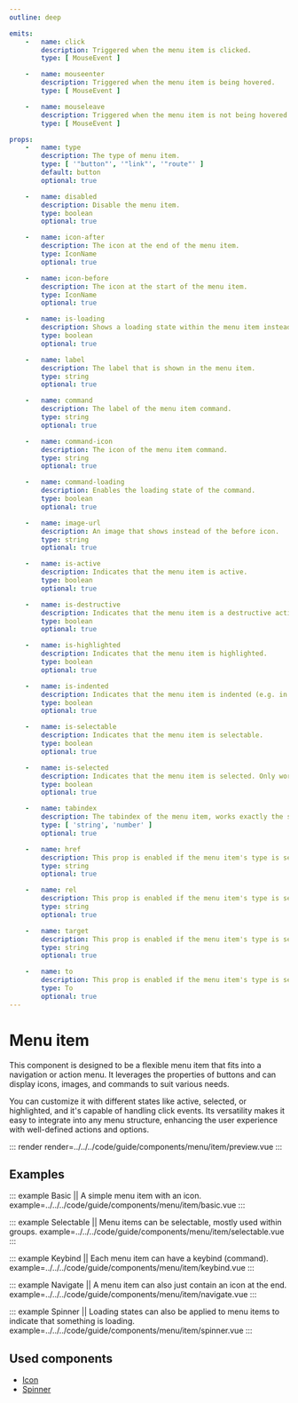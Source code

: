 ```yaml
---
outline: deep

emits:
    -   name: click
        description: Triggered when the menu item is clicked.
        type: [ MouseEvent ]

    -   name: mouseenter
        description: Triggered when the menu item is being hovered.
        type: [ MouseEvent ]

    -   name: mouseleave
        description: Triggered when the menu item is not being hovered anymore.
        type: [ MouseEvent ]

props:
    -   name: type
        description: The type of menu item.
        type: [ '"button"', '"link"', '"route"' ]
        default: button
        optional: true

    -   name: disabled
        description: Disable the menu item.
        type: boolean
        optional: true

    -   name: icon-after
        description: The icon at the end of the menu item.
        type: IconName
        optional: true

    -   name: icon-before
        description: The icon at the start of the menu item.
        type: IconName
        optional: true

    -   name: is-loading
        description: Shows a loading state within the menu item instead of the icon at the start.
        type: boolean
        optional: true

    -   name: label
        description: The label that is shown in the menu item.
        type: string
        optional: true

    -   name: command
        description: The label of the menu item command.
        type: string
        optional: true

    -   name: command-icon
        description: The icon of the menu item command.
        type: string
        optional: true

    -   name: command-loading
        description: Enables the loading state of the command.
        type: boolean
        optional: true

    -   name: image-url
        description: An image that shows instead of the before icon.
        type: string
        optional: true

    -   name: is-active
        description: Indicates that the menu item is active.
        type: boolean
        optional: true

    -   name: is-destructive
        description: Indicates that the menu item is a destructive action.
        type: boolean
        optional: true

    -   name: is-highlighted
        description: Indicates that the menu item is highlighted.
        type: boolean
        optional: true

    -   name: is-indented
        description: Indicates that the menu item is indented (e.g. in a sub-menu structure).
        type: boolean
        optional: true

    -   name: is-selectable
        description: Indicates that the menu item is selectable.
        type: boolean
        optional: true

    -   name: is-selected
        description: Indicates that the menu item is selected. Only works if is-selectable is also enabled.
        type: boolean
        optional: true

    -   name: tabindex
        description: The tabindex of the menu item, works exactly the same as html.
        type: [ 'string', 'number' ]
        optional: true

    -   name: href
        description: This prop is enabled if the menu item's type is set to link. It's the same as the <a> HTML element.
        type: string
        optional: true

    -   name: rel
        description: This prop is enabled if the menu item's type is set to link. It's the same as the <a> HTML element.
        type: string
        optional: true

    -   name: target
        description: This prop is enabled if the menu item's type is set to link. It's the same as the <a> HTML element.
        type: string
        optional: true

    -   name: to
        description: This prop is enabled if the menu item's type is set to route. This integrates with Vue Router.
        type: To
        optional: true
---
```


# Menu item

This component is designed to be a flexible menu item that fits into a navigation or action menu. It leverages the properties of buttons and can display icons, images, and commands to suit various needs.

You can customize it with different states like active, selected, or highlighted, and it's capable of handling click events. Its versatility makes it easy to integrate into any menu structure, enhancing the user experience with well-defined actions and options.

::: render
render=../../../code/guide/components/menu/item/preview.vue
:::

<FrontmatterDocs/>

## Examples

::: example Basic || A simple menu item with an icon.
example=../../../code/guide/components/menu/item/basic.vue
:::

::: example Selectable || Menu items can be selectable, mostly used within groups.
example=../../../code/guide/components/menu/item/selectable.vue
:::

::: example Keybind || Each menu item can have a keybind (command).
example=../../../code/guide/components/menu/item/keybind.vue
:::

::: example Navigate || A menu item can also just contain an icon at the end.
example=../../../code/guide/components/menu/item/navigate.vue
:::

::: example Spinner || Loading states can also be applied to menu items to indicate that something is loading.
example=../../../code/guide/components/menu/item/spinner.vue
:::

## Used components

- [Icon](../icon)
- [Spinner](../spinner)
